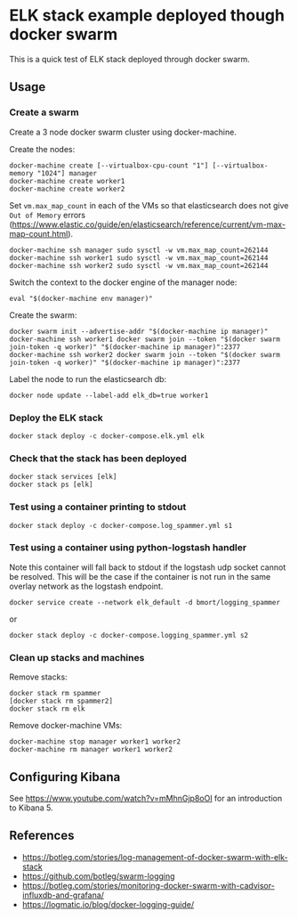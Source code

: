 # ELK stack example deployed though docker swarm

This is a quick test of ELK stack deployed through docker swarm.

## Usage

### Create a swarm

Create a 3 node docker swarm cluster using docker-machine.

Create the nodes:

```shell
docker-machine create [--virtualbox-cpu-count "1"] [--virtualbox-memory "1024"] manager
docker-machine create worker1
docker-machine create worker2
```

Set `vm.max_map_count` in each of the VMs so that elasticsearch does not give 
`Out of Memory` errors (<https://www.elastic.co/guide/en/elasticsearch/reference/current/vm-max-map-count.html>).


```shell
docker-machine ssh manager sudo sysctl -w vm.max_map_count=262144
docker-machine ssh worker1 sudo sysctl -w vm.max_map_count=262144
docker-machine ssh worker2 sudo sysctl -w vm.max_map_count=262144
```

Switch the context to the docker engine of the manager node:

```shell
eval "$(docker-machine env manager)"
```

Create the swarm:

```shell
docker swarm init --advertise-addr "$(docker-machine ip manager)"
docker-machine ssh worker1 docker swarm join --token "$(docker swarm join-token -q worker)" "$(docker-machine ip manager)":2377
docker-machine ssh worker2 docker swarm join --token "$(docker swarm join-token -q worker)" "$(docker-machine ip manager)":2377
```

Label the node to run the elasticsearch db:

```shell
docker node update --label-add elk_db=true worker1
```

### Deploy the ELK stack

```shell
docker stack deploy -c docker-compose.elk.yml elk
```

### Check that the stack has been deployed

```shell
docker stack services [elk]
docker stack ps [elk]
```

### Test using a container printing to stdout

```shell
docker stack deploy -c docker-compose.log_spammer.yml s1
```

### Test using a container using python-logstash handler

Note this container will fall back to stdout if the logstash udp socket cannot
be resolved. This will be the case if the container is not run in the same
overlay network as the logstash endpoint.

```shell
docker service create --network elk_default -d bmort/logging_spammer
```

or

```shell
docker stack deploy -c docker-compose.logging_spammer.yml s2
```

### Clean up stacks and machines

Remove stacks:

```shell
docker stack rm spammer
[docker stack rm spammer2]
docker stack rm elk
```

Remove docker-machine VMs:

```shell
docker-machine stop manager worker1 worker2
docker-machine rm manager worker1 worker2
```

## Configuring Kibana

See <https://www.youtube.com/watch?v=mMhnGjp8oOI> for an introduction to
Kibana 5.

## References

- <https://botleg.com/stories/log-management-of-docker-swarm-with-elk-stack>
- <https://github.com/botleg/swarm-logging>
- <https://botleg.com/stories/monitoring-docker-swarm-with-cadvisor-influxdb-and-grafana/>
- <https://logmatic.io/blog/docker-logging-guide/>
